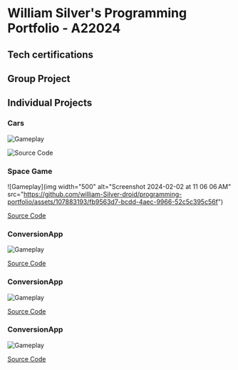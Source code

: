 # William Silver's Programming Portfolio - A22024
## Tech certifications

## Group Project

## Individual Projects

### Cars
![Gameplay](https://github.com/william-Silver-droid/programming-portfolio/assets/107883193/6e9b60c5-dcfb-4ada-844c-7e7a1b575a27)

![Source Code]([cars](https://github.com/william-Silver-droid/programming-portfolio/tree/main/src#:~:text=3%20days%20ago-,cars.zip,-Add%20files%20via))

### Space Game
![Gameplay](img width="500" alt="Screenshot 2024-02-02 at 11 06 06 AM" src="https://github.com/william-Silver-droid/programming-portfolio/assets/107883193/fb9563d7-bcdd-4aec-9966-52c5c395c56f")

[Source Code]([SpaceGame](https://github.com/william-Silver-droid/programming-portfolio/tree/main/src#:~:text=..-,SpaceGame.zip,-Add%20files%20via))

### ConversionApp
![Gameplay](https://github.com/william-Silver-droid/programming-portfolio/assets/107883193/6e9b60c5-dcfb-4ada-844c-7e7a1b575a27)

[Source Code](https://github.com/william-Silver-droid/programming-portfolio/tree/main/src#:~:text=..-,ConversionApp.zip,-Add%20files%20via)

### ConversionApp
![Gameplay]()

[Source Code](https://github.com/william-Silver-droid/programming-portfolio/tree/main/src#:~:text=6%20months%20ago-,sketcher.zip,-Add%20files%20via)

### ConversionApp
![Gameplay](https://github.com/william-Silver-droid/programming-portfolio/assets/107883193/6e9b60c5-dcfb-4ada-844c-7e7a1b575a27)

[Source Code]()

